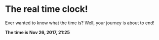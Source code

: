 # The real time clock!

Ever wanted to know what the time is? Well, your journey is about to end!

**The time is Nov 26, 2017, 21:25**